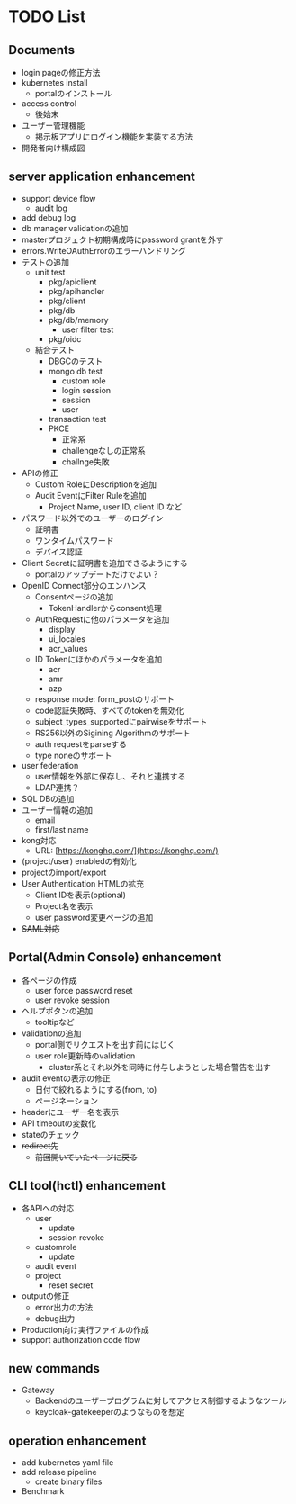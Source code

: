# TODO List

## Documents

- login pageの修正方法
- kubernetes install
  - portalのインストール
- access control
  - 後始末
- ユーザー管理機能
  - 掲示板アプリにログイン機能を実装する方法
- 開発者向け構成図

## server application enhancement

- support device flow
  - audit log
- add debug log
- db manager validationの追加
- masterプロジェクト初期構成時にpassword grantを外す
- errors.WriteOAuthErrorのエラーハンドリング
- テストの追加
  - unit test
    - pkg/apiclient
    - pkg/apihandler
    - pkg/client
    - pkg/db
    - pkg/db/memory
      - user filter test
    - pkg/oidc
  - 結合テスト
    - DBGCのテスト
    - mongo db test
      - custom role
      - login session
      - session
      - user
    - transaction test
    - PKCE
      - 正常系
      - challengeなしの正常系
      - challnge失敗
- APIの修正
  - Custom RoleにDescriptionを追加
  - Audit EventにFilter Ruleを追加
    - Project Name, user ID, client ID など
- パスワード以外でのユーザーのログイン
  - 証明書
  - ワンタイムパスワード
  - デバイス認証
- Client Secretに証明書を追加できるようにする
  - portalのアップデートだけでよい？
- OpenID Connect部分のエンハンス
  - Consentページの追加
    - TokenHandlerからconsent処理
  - AuthRequestに他のパラメータを追加
    - display
    - ui_locales
    - acr_values
  - ID Tokenにほかのパラメータを追加
    - acr
    - amr
    - azp
  - response mode: form_postのサポート
  - code認証失敗時、すべてのtokenを無効化
  - subject_types_supportedにpairwiseをサポート
  - RS256以外のSigining Algorithmのサポート
  - auth requestをparseする
  - type noneのサポート
- user federation
  - user情報を外部に保存し、それと連携する
  - LDAP連携？
- SQL DBの追加
- ユーザー情報の追加
  - email
  - first/last name
- kong対応
  - URL: [https://konghq.com/](https://konghq.com/)
- (project/user) enabledの有効化
- projectのimport/export
- User Authentication HTMLの拡充
  - Client IDを表示(optional)
  - Project名を表示
  - user password変更ページの追加
- ~~SAML対応~~

## Portal(Admin Console) enhancement

- 各ページの作成
  - user force password reset
  - user revoke session
- ヘルプボタンの追加
  - tooltipなど
- validationの追加
  - portal側でリクエストを出す前にはじく
  - user role更新時のvalidation
    - cluster系とそれ以外を同時に付与しようとした場合警告を出す
- audit eventの表示の修正
  - 日付で絞れるようにする(from, to)
  - ページネーション
- headerにユーザー名を表示
- API timeoutの変数化
- stateのチェック
- ~~redirect先~~
  - ~~前回開いていたページに戻る~~

## CLI tool(hctl) enhancement

- 各APIへの対応
  - user
    - update
    - session revoke
  - customrole
    - update
  - audit event
  - project
    - reset secret
- outputの修正
  - error出力の方法
  - debug出力
- Production向け実行ファイルの作成
- support authorization code flow

## new commands

- Gateway
  - Backendのユーザープログラムに対してアクセス制御するようなツール
  - keycloak-gatekeeperのようなものを想定

## operation enhancement

- add kubernetes yaml file
- add release pipeline
  - create binary files
- Benchmark
